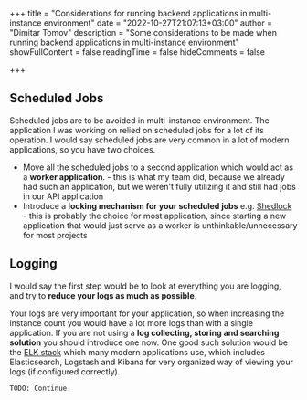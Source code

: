 +++
title = "Considerations for running backend applications in multi-instance environment"
date = "2022-10-27T21:07:13+03:00"
author = "Dimitar Tomov"
description = "Some considerations to be made when running backend applications in multi-instance environment"
showFullContent = false
readingTime = false
hideComments = false

+++
## Scheduled Jobs
Scheduled jobs are to be avoided in multi-instance environment. The application I was working on relied on scheduled jobs for a lot of its operation. I would say scheduled jobs are very common in a lot of modern applications, so you have two choices.

- Move all the scheduled jobs to a second application which would act as a **worker application**. - this is what my team did, because we already had such an application, but we weren't fully utilizing it and still had jobs in our API application
- Introduce a **locking mechanism for your scheduled jobs** e.g. [Shedlock](https://github.com/lukas-krecan/ShedLock) - this is probably the choice for most application, since starting a new application that would just serve as a worker is unthinkable/unnecessary for most projects

## Logging
I would say the first step would be to look at everything you are logging, and try to **reduce your logs as much as possible**.

Your logs are very important for your application, so when increasing the instance count you would have a lot more logs than with a single application. If you are not using a **log collecting, storing and searching solution** you should introduce one now. One good such solution would be the [ELK stack](https://www.elastic.co/what-is/elk-stack) which many modern applications use, which includes Elasticsearch, Logstash and Kibana for very organized way of viewing your logs (if configured correctly).

```
TODO: Continue
```